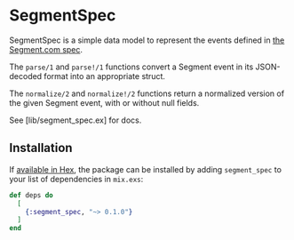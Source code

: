 # SegmentSpec

SegmentSpec is a simple data model to represent the events defined
in [the Segment.com spec](https://segment.com/docs/connections/spec/).

The `parse/1` and `parse!/1` functions convert a Segment event in
its JSON-decoded format into an appropriate struct.

The `normalize/2` and `normalize!/2` functions return a normalized version
of the given Segment event, with or without null fields.

See [lib/segment_spec.ex] for docs.

## Installation

If [available in Hex](https://hex.pm/docs/publish), the package can be installed
by adding `segment_spec` to your list of dependencies in `mix.exs`:

```elixir
def deps do
  [
    {:segment_spec, "~> 0.1.0"}
  ]
end
```

